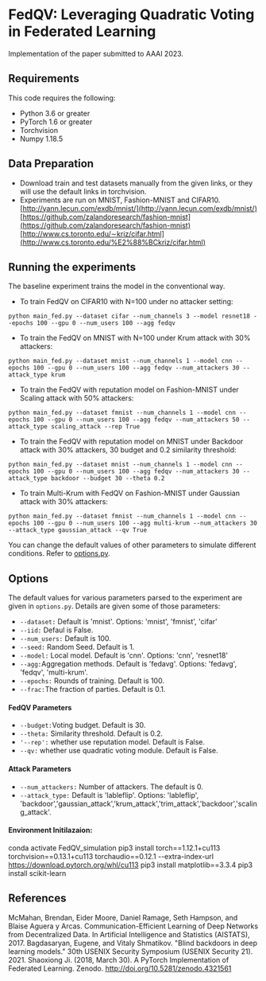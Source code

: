 # FedQV: Leveraging Quadratic Voting in Federated Learning

Implementation of the paper submitted to AAAI 2023.


## Requirements
This code requires the following:
- Python 3.6 or greater
- PyTorch 1.6 or greater
- Torchvision
- Numpy 1.18.5

## Data Preparation

-   Download train and test datasets manually from the given links, or they will use the default links in torchvision.
-   Experiments are run on MNIST, Fashion-MNIST and CIFAR10. [http://yann.lecun.com/exdb/mnist/](http://yann.lecun.com/exdb/mnist/) [https://github.com/zalandoresearch/fashion-mnist](https://github.com/zalandoresearch/fashion-mnist) [http://www.cs.toronto.edu/∼kriz/cifar.html](http://www.cs.toronto.edu/%E2%88%BCkriz/cifar.html)

## Running the experiments

The baseline experiment trains the model in the conventional way.

-   To train FedQV on CIFAR10  with N=100 under no attacker setting:

```
python main_fed.py --dataset cifar --num_channels 3 --model resnet18 --epochs 100 --gpu 0 --num_users 100 --agg fedqv

```

-   To train the FedQV on MNIST with N=100 under Krum attack with 30% attackers:

```
python main_fed.py --dataset mnist --num_channels 1 --model cnn --epochs 100 --gpu 0 --num_users 100 --agg fedqv --num_attackers 30 --attack_type krum

```

-   To train the FedQV with reputation model on Fashion-MNIST under Scaling attack with 50% attackers:

```
python main_fed.py --dataset fmnist --num_channels 1 --model cnn --epochs 100 --gpu 0 --num_users 100 --agg fedqv --num_attackers 50 --attack_type scaling_attack --rep True

```
-   To train the FedQV with reputation model on MNIST under Backdoor attack with 30% attackers, 30 budget and 0.2 similarity threshold:

```
python main_fed.py --dataset mnist --num_channels 1 --model cnn --epochs 100 --gpu 0 --num_users 100 --agg fedqv --num_attackers 30 --attack_type backdoor --budget 30 --theta 0.2

```

-   To train Multi-Krum with FedQV on Fashion-MNIST under Gaussian attack with 30% attackers:

```
python main_fed.py --dataset fmnist --num_channels 1 --model cnn --epochs 100 --gpu 0 --num_users 100 --agg multi-krum --num_attackers 30 --attack_type gaussian_attack --qv True

```
You can change the default values of other parameters to simulate different conditions. Refer to [options.py](utils/options.py).


## Options

The default values for various parameters parsed to the experiment are given in `options.py`. Details are given some of those parameters:

-   `--dataset:` Default is 'mnist'. Options: 'mnist', 'fmnist', 'cifar'
-   `--iid:` Defaul is False. 
-   `--num_users:` Default is 100.
-   `--seed:` Random Seed. Default is 1.
-   `--model:` Local model. Default is 'cnn'. Options:  'cnn', 'resnet18'
-   `--agg:`Aggregation methods. Default is 'fedavg'. Options: 'fedavg', 'fedqv', 'multi-krum'.
-   `--epochs:` Rounds of training. Default is 100.
-   `--frac:`The fraction of parties. Default is 0.1.

#### FedQV Parameters
-   `--budget:`Voting budget. Default is 30.
-   `--theta:` Similarity threshold. Default is 0.2.
-   `'--rep':` whether use reputation model. Default is False.
-   `--qv:` whether use quadratic voting module. Default is False.

#### Attack Parameters
-   `--num_attackers:` Number of attackers. The default is 0.
-   `--attack_type:` Default is 'lableflip'. Options:  'lableflip', 'backdoor','gaussian_attack','krum_attack','trim_attack','backdoor','scaling_attack'.


#### Environment Initilazaion:
conda activate FedQV_simulation
pip3 install torch==1.12.1+cu113 torchvision==0.13.1+cu113 torchaudio==0.12.1 --extra-index-url https://download.pytorch.org/whl/cu113
pip3 install matplotlib==3.3.4
pip3 install scikit-learn


## References
McMahan, Brendan, Eider Moore, Daniel Ramage, Seth Hampson, and Blaise Aguera y Arcas. Communication-Efficient Learning of Deep Networks from Decentralized Data. In Artificial Intelligence and Statistics (AISTATS), 2017.
Bagdasaryan, Eugene, and Vitaly Shmatikov. "Blind backdoors in deep learning models." 30th USENIX Security Symposium (USENIX Security 21). 2021.
Shaoxiong Ji. (2018, March 30). A PyTorch Implementation of Federated Learning. Zenodo. http://doi.org/10.5281/zenodo.4321561


